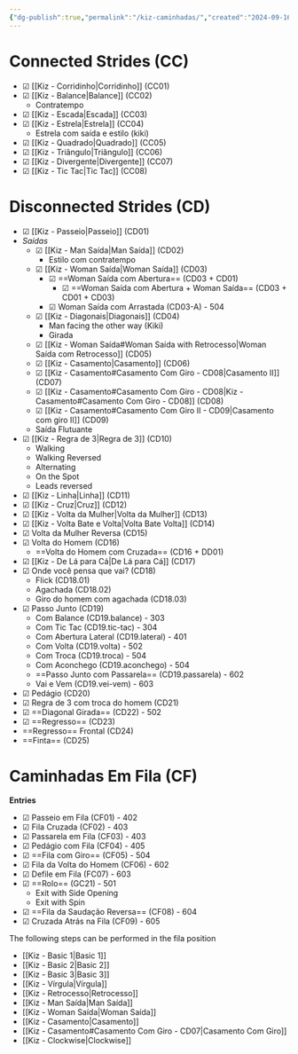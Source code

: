 ```yaml
---
{"dg-publish":true,"permalink":"/kiz-caminhadas/","created":"2024-09-16T14:08:44.986-04:00","updated":"2024-11-04T12:42:05.591-05:00"}
---
```



# Connected Strides (CC)

- ☑ [[Kiz - Corridinho\|Corridinho]] (CC01)
- ☑ [[Kiz - Balance\|Balance]] (CC02)
	- Contratempo
- ☑ [[Kiz - Escada\|Escada]] (CC03)
- ☑ [[Kiz - Estrela\|Estrela]] (CC04)
	- Estrela com saída e estilo (kiki)
- ☑ [[Kiz - Quadrado\|Quadrado]] (CC05)
- ☑ [[Kiz - Triângulo\|Triângulo]] (CC06)
- ☑ [[Kiz - Divergente\|Divergente]] (CC07)
- ☑ [[Kiz - Tic Tac\|Tic Tac]] (CC08)

# Disconnected Strides (CD)

- ☑ [[Kiz - Passeio\|Passeio]] (CD01)
- *Saídas*
	- ☑ [[Kiz - Man Saída\|Man Saída]] (CD02)
		- Estilo com contratempo
	- ☑ [[Kiz - Woman Saída\|Woman Saída]] (CD03)
		- ☑ ==Woman Saída com Abertura== (CD03 + CD01)
			- ☑ ==Woman Saída com Abertura + Woman Saída== (CD03 + CD01 + CD03)
		- ☑ Woman Saída com Arrastada (CD03-A) - 504
	- ☑ [[Kiz - Diagonais\|Diagonais]] (CD04)
		- Man facing the other way (Kiki)
		- Girada
	- ☑ [[Kiz - Woman Saída#Woman Saída with Retrocesso\|Woman Saída com Retrocesso]] (CD05)
	- ☑ [[Kiz - Casamento\|Casamento]] (CD06)
	- ☑ [[Kiz - Casamento#Casamento Com Giro - CD08\|Casamento II]] (CD07)
	- ☑ [[Kiz - Casamento#Casamento Com Giro - CD08\|Kiz - Casamento#Casamento Com Giro - CD08]] (CD08)
	- ☑ [[Kiz - Casamento#Casamento Com Giro II - CD09\|Casamento com giro II]] (CD09)
	- Saída Flutuante
- ☑ [[Kiz - Regra de 3\|Regra de 3]] (CD10)
	- Walking
	- Walking Reversed
	- Alternating
	- On the Spot
	- Leads reversed
- ☑ [[Kiz - Linha\|Linha]] (CD11)
- ☑ [[Kiz - Cruz\|Cruz]] (CD12)
- ☑ [[Kiz - Volta da Mulher\|Volta da Mulher]] (CD13)
- ☑ [[Kiz - Volta Bate e Volta\|Volta Bate Volta]] (CD14)
- ☑ Volta da Mulher Reversa (CD15)
- ☑ Volta do Homem (CD16)
	- ==Volta do Homem com Cruzada== (CD16 + DD01)
- ☑ [[Kiz - De Lá para Cá\|De Lá para Cá]] (CD17)
- ☑ Onde você pensa que vai? (CD18)
	- Flick (CD18.01)
	- Agachada (CD18.02)
	- Giro do homem com agachada (CD18.03)
- ☑ Passo Junto (CD19)
	- Com Balance (CD19.balance) - 303
	- Com Tic Tac (CD19.tic-tac) - 304
	- Com Abertura Lateral (CD19.lateral) - 401
	- Com Volta (CD19.volta) - 502
	- Com Troca (CD19.troca) - 504
	- Com Aconchego (CD19.aconchego) - 504
	- ==Passo Junto com Passarela== (CD19.passarela) - 602
	- Vai e Vem (CD19.vei-vem) - 603
- ☑ Pedágio (CD20)
- ☑ Regra de 3 com troca do homem (CD21)
- ☑ ==Diagonal Girada== (CD22) - 502
- ☑ ==Regresso== (CD23)
- ==Regresso== Frontal (CD24)
- ==Finta== (CD25)

# Caminhadas Em Fila (CF)

**Entries**
- ☑ Passeio em Fila (CF01) - 402
- ☑ Fila Cruzada (CF02) - 403
- ☑ Passarela em Fila (CF03) - 403
- ☑ Pedágio com Fila (CF04) - 405
- ☑ ==Fila com Giro== (CF05) - 504
- ☑ Fila da Volta do Homem (CF06) - 602
- ☑ Defile em Fila (FC07) - 603
- ☑ ==Rolo== (GC21) - 501
	- Exit with Side Opening
	- Exit with Spin
- ☑ ==Fila da Saudação Reversa== (CF08) - 604
- ☑ Cruzada Atrás na Fila (CF09) - 605

The following steps can be performed in the fila position

- [[Kiz - Basic 1\|Basic 1]]
- [[Kiz - Basic 2\|Basic 2]]
- [[Kiz - Basic 3\|Basic 3]]
- [[Kiz - Vírgula\|Vírgula]]
- [[Kiz - Retrocesso\|Retrocesso]]
- [[Kiz - Man Saída\|Man Saída]]
- [[Kiz - Woman Saída\|Woman Saída]]
- [[Kiz - Casamento\|Casamento]]
- [[Kiz - Casamento#Casamento Com Giro - CD07\|Casamento Com Giro]]
- [[Kiz - Clockwise\|Clockwise]]
